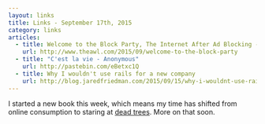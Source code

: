 ```yaml
---
layout: links
title: Links - September 17th, 2015
category: links
articles:
  - title: Welcome to the Block Party, The Internet After Ad Blocking - Casey Johnston
    url: http://www.theawl.com/2015/09/welcome-to-the-block-party
  - title: "C'est la vie - Anonymous"
    url: http://pastebin.com/eBetxc1Q
  - title: Why I wouldn't use rails for a new company
    url: http://blog.jaredfriedman.com/2015/09/15/why-i-wouldnt-use-rails-for-a-new-company/
---
```

I started a new book this week, which means my time has shifted from online consumption to staring at [dead trees](http://www.amazon.com/Primates-Memoir-Neuroscientists-Unconventional-Baboons/dp/0743202414). More on that soon.

